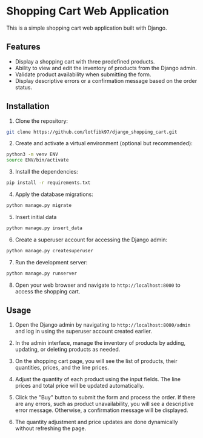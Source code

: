 # Shopping Cart Web Application

This is a simple shopping cart web application built with Django.

## Features

- Display a shopping cart with three predefined products.
- Ability to view and edit the inventory of products from the Django admin.
- Validate product availability when submitting the form.
- Display descriptive errors or a confirmation message based on the order status.

## Installation

1. Clone the repository:

```bash
git clone https://github.com/lotfibk97/django_shopping_cart.git
```

2. Create and activate a virtual environment (optional but recommended):

```bash
python3 -m venv ENV
source ENV/bin/activate
```

3. Install the dependencies:

```bash
pip install -r requirements.txt
```

4. Apply the database migrations:

```bash
python manage.py migrate
```

5. Insert initial data

```bash
python manage.py insert_data
```

6. Create a superuser account for accessing the Django admin:

```bash
python manage.py createsuperuser
```

7. Run the development server:

```bash
python manage.py runserver
```

8. Open your web browser and navigate to `http://localhost:8000` to access the shopping cart.

## Usage

1. Open the Django admin by navigating to `http://localhost:8000/admin` and log in using the superuser account created
   earlier.

2. In the admin interface, manage the inventory of products by adding, updating, or deleting products as needed.

3. On the shopping cart page, you will see the list of products, their quantities, prices, and the line prices.

4. Adjust the quantity of each product using the input fields. The line prices and total price will be updated
   automatically.

5. Click the "Buy" button to submit the form and process the order. If there are any errors, such as product
   unavailability, you will see a descriptive error message. Otherwise, a confirmation message will be displayed.

6. The quantity adjustment and price updates are done dynamically without refreshing the page.


